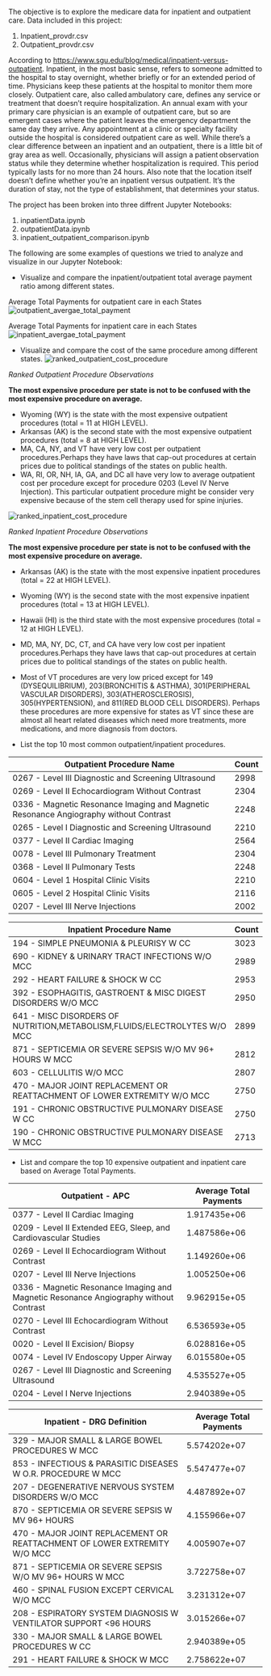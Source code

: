 The objective is to explore the medicare data for inpatient and outpatient care. 
Data included in this project:
1. Inpatient_provdr.csv
2. Outpatient_provdr.csv

According to https://www.sgu.edu/blog/medical/inpatient-versus-outpatient. Inpatient, in the most basic sense, refers to someone admitted to the hospital to stay overnight, whether briefly or for an extended period of time. Physicians keep these patients at the hospital to monitor them more closely. Outpatient care, also called ambulatory care, defines any service or treatment that doesn’t require hospitalization. An annual exam with your primary care physician is an example of outpatient care, but so are emergent cases where the patient leaves the emergency department the same day they arrive. Any appointment at a clinic or specialty facility outside the hospital is considered outpatient care as well. While there’s a clear difference between an inpatient and an outpatient, there is a little bit of gray area as well. Occasionally, physicians will assign a patient observation status while they determine whether hospitalization is required. This period typically lasts for no more than 24 hours. Also note that the location itself doesn’t define whether you’re an inpatient versus outpatient. It’s the duration of stay, not the type of establishment, that determines your status.

The project has been broken into three diffrent Jupyter Notebooks:
1. inpatientData.ipynb
2. outpatientData.ipynb
3. inpatient_outpatient_comparison.ipynb

The following are some examples of questions we tried to analyze and visualize in our Jupyter Notebook: 
* Visualize and compare the inpatient/outpatient total average payment ratio among different states.

Average Total Payments for outpatient care in each States
![outpatient_avergae_total_payment](https://user-images.githubusercontent.com/63881504/205670509-8c0a88aa-c0e2-4e4e-969c-06e0098a1b08.png)

Average Total Payments for inpatient care in each States
![inpatient_avergae_total_payment](https://user-images.githubusercontent.com/63881504/205670539-71f0a44d-661a-4370-807b-e7bfd14b3f3a.png)

* Visualize and compare the cost of the same procedure among different states.
![ranked_outpatient_cost_procedure](https://user-images.githubusercontent.com/63881504/205669528-87f94b56-d879-4723-a195-cf00ceec3ba0.png)

_Ranked Outpatient Procedure Observations_

**The most expensive procedure per state is not to be confused with the most expensive procedure on average.**
* Wyoming (WY) is the state with the most expensive outpatient procedures (total = 11 at HIGH LEVEL).
* Arkansas (AK) is the second state with the most expensive outpatient procedures (total = 8 at HIGH LEVEL).
* MA, CA, NY, and VT have very low cost per outpatient procedures.Perhaps they have laws that cap-out procedures at certain prices due to political standings of the states on public health. 
* WA, RI, OR, NH, IA, GA, and DC all have very low to average outpatient cost per procedure except for procedure 0203 (Level IV Nerve Injection). This particular outpatient procedure might be consider very expensive because of the stem cell therapy used for spine injuries. 

![ranked_inpatient_cost_procedure](https://user-images.githubusercontent.com/63881504/205669494-f0f85327-d069-4f9b-9e3c-9250882ff2ce.png)

_Ranked Inpatient Procedure Observations_

**The most expensive procedure per state is not to be confused with the most expensive procedure on average.**
* Arkansas (AK) is the state with the most expensive inpatient procedures (total = 22 at HIGH LEVEL).
* Wyoming (WY) is the second state with the most expensive inpatient procedures (total = 13 at HIGH LEVEL).
* Hawaii (HI) is the third state with the most expensive procedures (total = 12 at HIGH LEVEL).
* MD, MA, NY, DC, CT, and CA have very low cost per inpatient procedures.Perhaps they have laws that cap-out procedures at certain prices due to political standings of the states on public health. 
* Most of VT procedures are very low priced except for 149 (DYSEQUILIBRIUM), 203(BRONCHITIS & ASTHMA), 301(PERIPHERAL VASCULAR DISORDERS), 303(ATHEROSCLEROSIS), 305(HYPERTENSION), and 811(RED BLOOD CELL DISORDERS). Perhaps these procedures are more expensive for states as VT since these are almost all heart related diseases which need more treatments, more medications, and more diagnosis from doctors. 

* List the top 10 most common outpatient/inpatient procedures.
   
|  Outpatient Procedure Name                                                            |Count   |  
|---------------------------------------------------------------------------------------|--------|
|0267 - Level III Diagnostic and Screening Ultrasound                                   |2998    |   
|0269 - Level II Echocardiogram Without Contrast                                        |2304    |   
|0336 - Magnetic Resonance Imaging and Magnetic Resonance Angiography without Contrast  |2248    |  
|0265 - Level I Diagnostic and Screening Ultrasound                                     |2210    |
|0377 - Level II Cardiac Imaging                                                        |2564    |
|0078 - Level III Pulmonary Treatment                                                   |2304    |
|0368 - Level II Pulmonary Tests                                                        |2248    |
|0604 - Level 1 Hospital Clinic Visits                                                  |2210    |
|0605 - Level 2 Hospital Clinic Visits                                                  |2116    |
|0207 - Level III Nerve Injections                                                      |2002    |

|  Inpatient Procedure Name                                                             |Count   |  
|---------------------------------------------------------------------------------------|--------|
|194 - SIMPLE PNEUMONIA & PLEURISY W CC                                                 |3023    |   
|690 - KIDNEY & URINARY TRACT INFECTIONS W/O MCC                                        |2989    |   
|292 - HEART FAILURE & SHOCK W CC                                                       |2953    |  
|392 - ESOPHAGITIS, GASTROENT & MISC DIGEST DISORDERS W/O MCC                           |2950    |
|641 - MISC DISORDERS OF NUTRITION,METABOLISM,FLUIDS/ELECTROLYTES W/O MCC               |2899    |
|871 - SEPTICEMIA OR SEVERE SEPSIS W/O MV 96+ HOURS W MCC                               |2812    |
|603 - CELLULITIS W/O MCC                                                               |2807    |
|470 - MAJOR JOINT REPLACEMENT OR REATTACHMENT OF LOWER EXTREMITY W/O MCC               |2750    |
|191 - CHRONIC OBSTRUCTIVE PULMONARY DISEASE W CC                                       |2750    |
|190 - CHRONIC OBSTRUCTIVE PULMONARY DISEASE W MCC                                      |2713    |


* List and compare the top 10 expensive outpatient and inpatient care based on Average Total Payments.
  
| Outpatient - APC                                                                       |Average Total Payments |
|----------------------------------------------------------------------------------------|-----------------------|                                                   
|0377 - Level II Cardiac Imaging                                                         |1.917435e+06           |
|0209 - Level II Extended EEG, Sleep, and Cardiovascular Studies                         |1.487586e+06           |
|0269 - Level II Echocardiogram Without Contrast                                         |1.149260e+06           |
|0207 - Level III Nerve Injections                                                       |1.005250e+06           |
|0336 - Magnetic Resonance Imaging and Magnetic Resonance Angiography without Contrast   |9.962915e+05           |
|0270 - Level III Echocardiogram Without Contrast                                        |6.536593e+05           |
|0020 - Level II Excision/ Biopsy                                                        |6.028816e+05           |
|0074 - Level IV Endoscopy Upper Airway                                                  |6.015580e+05           |
|0267 - Level III Diagnostic and Screening Ultrasound                                    |4.535527e+05           |
|0204 - Level I Nerve Injections                                                         |2.940389e+05           |

|Inpatient - DRG Definition                                                              |Average Total Payments |
|----------------------------------------------------------------------------------------|-----------------------|                                                   
|329 - MAJOR SMALL & LARGE BOWEL PROCEDURES W MCC                                        |5.574202e+07           |
|853 - INFECTIOUS & PARASITIC DISEASES W O.R. PROCEDURE W MCC                            |5.547477e+07           |
|207 - DEGENERATIVE NERVOUS SYSTEM DISORDERS W/O MCC                                     |4.487892e+07           |                                                     
|870 - SEPTICEMIA OR SEVERE SEPSIS W MV 96+ HOURS                                        |4.155966e+07           |
|470 - MAJOR JOINT REPLACEMENT OR REATTACHMENT OF LOWER EXTREMITY W/O MCC                |4.005907e+07           |
|871 - SEPTICEMIA OR SEVERE SEPSIS W/O MV 96+ HOURS W MCC                                |3.722758e+07           |
|460 - SPINAL FUSION EXCEPT CERVICAL W/O MCC                                             |3.231312e+07           |
|208 - ESPIRATORY SYSTEM DIAGNOSIS W VENTILATOR SUPPORT <96 HOURS                        |3.015266e+07           |
|330 - MAJOR SMALL & LARGE BOWEL PROCEDURES W CC                                         |2.940389e+05           |
|291 - HEART FAILURE & SHOCK W MCC                                                       |2.758622e+07           |
